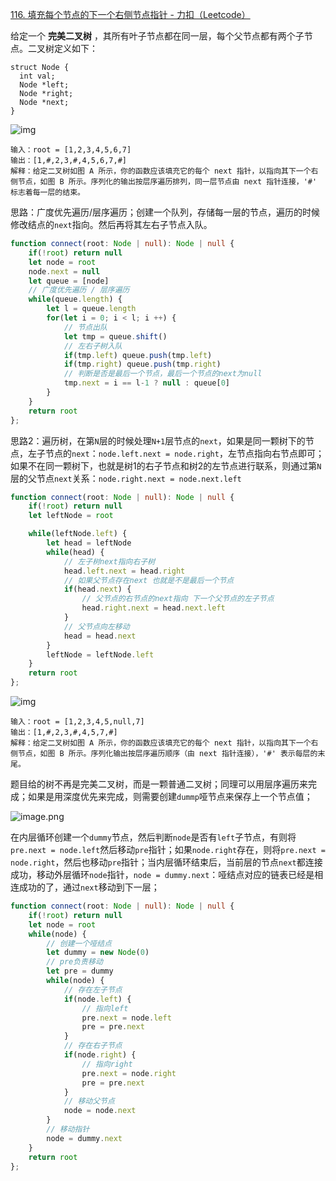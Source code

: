 [116. 填充每个节点的下一个右侧节点指针 - 力扣（Leetcode）](https://leetcode.cn/problems/populating-next-right-pointers-in-each-node/description/)

给定一个 **完美二叉树** ，其所有叶子节点都在同一层，每个父节点都有两个子节点。二叉树定义如下：

```
struct Node {
  int val;
  Node *left;
  Node *right;
  Node *next;
}
```

![img](https://assets.leetcode.com/uploads/2019/02/14/116_sample.png)

```
输入：root = [1,2,3,4,5,6,7]
输出：[1,#,2,3,#,4,5,6,7,#]
解释：给定二叉树如图 A 所示，你的函数应该填充它的每个 next 指针，以指向其下一个右侧节点，如图 B 所示。序列化的输出按层序遍历排列，同一层节点由 next 指针连接，'#' 标志着每一层的结束。
```

思路：广度优先遍历/层序遍历；创建一个队列，存储每一层的节点，遍历的时候修改结点的`next`指向。然后再将其左右子节点入队。

```typescript
function connect(root: Node | null): Node | null {
    if(!root) return null
    let node = root
    node.next = null
    let queue = [node]
    // 广度优先遍历 / 层序遍历
    while(queue.length) {
        let l = queue.length
        for(let i = 0; i < l; i ++) {
          	// 节点出队
            let tmp = queue.shift()
            // 左右子树入队
            if(tmp.left) queue.push(tmp.left)
            if(tmp.right) queue.push(tmp.right)
          	// 判断是否是最后一个节点，最后一个节点的next为null
            tmp.next = i == l-1 ? null : queue[0]
        }
    }
    return root
};
```

思路2：遍历树，在第`N`层的时候处理`N+1`层节点的`next`，如果是同一颗树下的节点，左子节点的`next`：`node.left.next = node.right`，左节点指向右节点即可；如果不在同一颗树下，也就是树1的右子节点和树2的左节点进行联系，则通过第`N`层的父节点`next`关系：`node.right.next = node.next.left`

```typescript
function connect(root: Node | null): Node | null {
    if(!root) return null
    let leftNode = root

    while(leftNode.left) {
        let head = leftNode
        while(head) {
          	// 左子树next指向右子树
            head.left.next = head.right
          	// 如果父节点存在next 也就是不是最后一个节点
            if(head.next) {
              	// 父节点的右节点的next指向 下一个父节点的左子节点
                head.right.next = head.next.left
            }
          	// 父节点向左移动
            head = head.next
        }
        leftNode = leftNode.left
    }
    return root
};
```

![img](https://assets.leetcode.com/uploads/2019/02/15/117_sample.png)

```
输入：root = [1,2,3,4,5,null,7]
输出：[1,#,2,3,#,4,5,7,#]
解释：给定二叉树如图 A 所示，你的函数应该填充它的每个 next 指针，以指向其下一个右侧节点，如图 B 所示。序列化输出按层序遍历顺序（由 next 指针连接），'#' 表示每层的末尾。
```

题目给的树不再是完美二叉树，而是一颗普通二叉树；同理可以用层序遍历来完成；如果是用深度优先来完成，则需要创建`dummp`哑节点来保存上一个节点值；

![image.png](https://pic.leetcode-cn.com/1601259285-fJOatB-image.png)

在内层循环创建一个`dummy`节点，然后判断`node`是否有`left`子节点，有则将`pre.next = node.left`然后移动`pre`指针；如果`node.right`存在，则将`pre.next = node.right`，然后也移动`pre`指针；当内层循环结束后，当前层的节点`next`都连接成功，移动外层循环`node`指针，`node = dummy.next`：哑结点对应的链表已经是相连成功的了，通过`next`移动到下一层；

```typescript
function connect(root: Node | null): Node | null {
    if(!root) return null
    let node = root
    while(node) {
      	// 创建一个哑结点
        let dummy = new Node(0)
        // pre负责移动
        let pre = dummy
        while(node) {
          	// 存在左子节点
            if(node.left) {
              	// 指向left
                pre.next = node.left
                pre = pre.next
            }
          	// 存在右子节点
            if(node.right) {
              	// 指向right
                pre.next = node.right
                pre = pre.next
            }
          	// 移动父节点
            node = node.next
        }
      	// 移动指针
        node = dummy.next
    }
    return root
};
```

